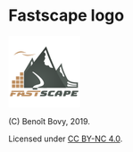 # Fastscape logo

![fastscape_logo](https://github.com/fastscape-lem/design/blob/master/logo/fastscape_logo_lowres.png)

(C) Benoît Bovy, 2019.

Licensed under [CC BY-NC 4.0](http://creativecommons.org/licenses/by-nc/4.0/).
